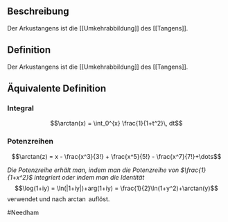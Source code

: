 ## Beschreibung
Der Arkustangens ist die [[Umkehrabbildung]] des [[Tangens]].

## Definition
Der Arkustangens ist die [[Umkehrabbildung]] des [[Tangens]].

## Äquivalente Definition
### Integral
$$\arctan(x) = \int_0^{x} \frac{1}{1+t^2}\, dt$$

### Potenzreihen
$$\arctan(z) = x - \frac{x^3}{3!} + \frac{x^5}{5!} - \frac{x^7}{7!}+\dots$$

*Die Potenzreihe erhält man, indem man die Potenzreihe von $\frac{1}{1+x^2}$ integriert oder indem man die Identität* $$\log(1+iy) = \ln(|1+iy|)+arg(1+iy) = \frac{1}{2}\ln(1+y^2)+\arctan(y)$$ verwendet und nach $\arctan$ auflöst.

#Needham 